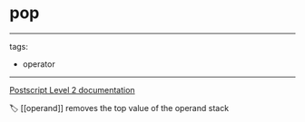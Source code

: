# pop

---
tags:

- operator

---

[Postscript Level 2 documentation](https://hepunx.rl.ac.uk/~adye/psdocs/ref/PSL2p.html#pop)

🏷️ [[operand]]
removes the top value of the operand stack
